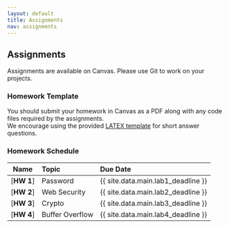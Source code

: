 ```yaml
---
layout: default
title: Assignments
nav: assignments
---
```


## Assignments

Assignments are available on Canvas.  Please use Git to work on your projects.

### Homework Template
You should submit your homework in Canvas as a PDF along with any code files required by the assignments.  
We encourage using the provided [LATEX template]({{site.url}}/assignments/template/main.tex) for short answer questions.

### Homework Schedule

|      Name                 |           Topic                              |                Due Date            |
| :-----------------------: | :------------------------------------------  | :--------------------------------- |
| [**HW 1**]                | Password                                     | {{ site.data.main.lab1_deadline }}    |
| [**HW 2**]                | Web Security                                 | {{ site.data.main.lab2_deadline }}    |
| [**HW 3**]                | Crypto                                       | {{ site.data.main.lab3_deadline }}    |
| [**HW 4**]                | Buffer Overflow                              | {{ site.data.main.lab4_deadline }}    |
